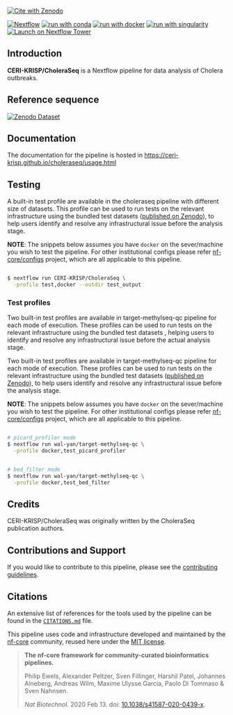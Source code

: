 [![Cite with Zenodo](http://img.shields.io/badge/DOI-10.5281/zenodo.XXXXXXX-1073c8?labelColor=000000)](https://doi.org/10.5281/zenodo.XXXXXXX)

[![Nextflow](https://img.shields.io/badge/nextflow%20DSL2-%E2%89%A522.10.1-23aa62.svg)](https://www.nextflow.io/)
[![run with conda](http://img.shields.io/badge/run%20with-conda-3EB049?labelColor=000000&logo=anaconda)](https://docs.conda.io/en/latest/)
[![run with docker](https://img.shields.io/badge/run%20with-docker-0db7ed?labelColor=000000&logo=docker)](https://www.docker.com/)
[![run with singularity](https://img.shields.io/badge/run%20with-singularity-1d355c.svg?labelColor=000000)](https://sylabs.io/docs/)
[![Launch on Nextflow Tower](https://img.shields.io/badge/Launch%20%F0%9F%9A%80-Nextflow%20Tower-%234256e7)](https://tower.nf/launch?pipeline=https://github.com/CERI-KRISP/CholeraSeq)

## Introduction


**CERI-KRISP/CholeraSeq** is a Nextflow pipeline for data analysis of Cholera outbreaks.


## Reference sequence

[![Zenodo Dataset](http://img.shields.io/badge/DOI-10.5281/zenodo.10984554?labelColor=000000)](https://doi.org/10.5281/zenodo.10984554)


## Documentation

The documentation for the pipeline is hosted in https://ceri-krisp.github.io/choleraseq/usage.html


## Testing

A built-in test profile are available in the choleraseq pipeline with different size of datasets. This profile can be used to run tests on the relevant infrastructure using the bundled test datasets ([published on Zenodo](https://doi.org/FIXME/zenodo.FIXME)), to help users identify and resolve any infrastructural issue before the analysis stage.

**NOTE**: The snippets below assumes you have `docker` on the sever/machine you wish to test the pipeline. For other institutional configs please refer [nf-core/configs](https://nf-co.re/docs/usage/configuration#max-resources) project, which are all applicable to this pipeline.

```bash

$ nextflow run CERI-KRISP/CholeraSeq \
  -profile test,docker --outdir test_output

```



### Test profiles

Two built-in test profiles are available in target-methylseq-qc pipeline for each mode of execution. These profiles can be used to run tests on the relevant infrastructure using the bundled test datasets , helping users to identify and resolve any infrastructural issue before the actual analysis stage.



Two built-in test profiles are available in target-methylseq-qc pipeline for each mode of execution. These profiles can be used to run tests on the relevant infrastructure using the bundled test datasets ([published on Zenodo](https://doi.org/10.5281/zenodo.13597863)), to help users identify and resolve any infrastructural issue before the analysis stage.


**NOTE**: The snippets below assumes you have `docker` on the sever/machine you wish to test the pipeline. For other institutional configs please refer [nf-core/configs](https://nf-co.re/docs/usage/configuration#max-resources) project, which are all applicable to this pipeline.

```bash

# picard_profiler mode
$ nextflow run wal-yan/target-methylseq-qc \
  -profile docker,test_picard_profiler


# bed_filter mode
$ nextflow run wal-yan/target-methylseq-qc \
  -profile docker,test_bed_filter
```



## Credits

CERI-KRISP/CholeraSeq was originally written by the CholeraSeq publication authors.

<!-- FIXME add publication -->

## Contributions and Support

If you would like to contribute to this pipeline, please see the [contributing guidelines](.github/CONTRIBUTING.md).
## Citations

<!-- TODO nf-core: Add citation for pipeline after first release. Uncomment lines below and update Zenodo doi and badge at the top of this file. -->
<!-- If you use  CERI-KRISP/CholeraSeq for your analysis, please cite it using the following doi: [10.5281/zenodo.XXXXXX](https://doi.org/10.5281/zenodo.XXXXXX) -->

<!-- TODO nf-core: Add bibliography of tools and data used in your pipeline -->

An extensive list of references for the tools used by the pipeline can be found in the [`CITATIONS.md`](CITATIONS.md) file.

This pipeline uses code and infrastructure developed and maintained by the [nf-core](https://nf-co.re) community, reused here under the [MIT license](https://github.com/nf-core/tools/blob/master/LICENSE).

> **The nf-core framework for community-curated bioinformatics pipelines.**
>
> Philip Ewels, Alexander Peltzer, Sven Fillinger, Harshil Patel, Johannes Alneberg, Andreas Wilm, Maxime Ulysse Garcia, Paolo Di Tommaso & Sven Nahnsen.
>
> _Nat Biotechnol._ 2020 Feb 13. doi: [10.1038/s41587-020-0439-x](https://dx.doi.org/10.1038/s41587-020-0439-x).
